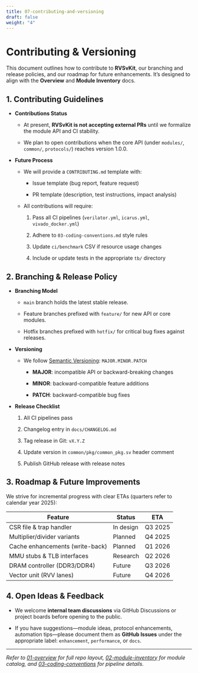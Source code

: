 ```yaml
---
title: 07-contributing-and-versioning
draft: false
weight: "4"
---
```

# Contributing & Versioning

This document outlines how to contribute to **RVSvKit**, our branching and release policies, and our roadmap for future enhancements. It’s designed to align with the **Overview** and **Module Inventory** docs.

## 1. Contributing Guidelines

- **Contributions Status**
    
    - At present, **RVSvKit is not accepting external PRs** until we formalize the module API and CI stability.
        
    - We plan to open contributions when the core API (under `modules/`, `common/`, `protocols/`) reaches version 1.0.0.
        
- **Future Process**
    
    - We will provide a `CONTRIBUTING.md` template with:
        
        - Issue template (bug report, feature request)
            
        - PR template (description, test instructions, impact analysis)
            
    - All contributions will require:
        
        1. Pass all CI pipelines (`verilator.yml`, `icarus.yml`, `vivado_docker.yml`)
            
        2. Adhere to `03-coding-conventions.md` style rules
            
        3. Update `ci/benchmark` CSV if resource usage changes
            
        4. Include or update tests in the appropriate `tb/` directory
            

## 2. Branching & Release Policy

- **Branching Model**
    
    - `main` branch holds the latest stable release.
        
    - Feature branches prefixed with `feature/` for new API or core modules.
        
    - Hotfix branches prefixed with `hotfix/` for critical bug fixes against releases.
        
- **Versioning**
    
    - We follow [Semantic Versioning](https://semver.org/): `MAJOR.MINOR.PATCH`
        
        - **MAJOR**: incompatible API or backward-breaking changes
            
        - **MINOR**: backward-compatible feature additions
            
        - **PATCH**: backward-compatible bug fixes
            
- **Release Checklist**
    
    1. All CI pipelines pass
        
    2. Changelog entry in `docs/CHANGELOG.md`
        
    3. Tag release in Git: `vX.Y.Z`
        
    4. Update version in `common/pkg/common_pkg.sv` header comment
        
    5. Publish GitHub release with release notes
        

## 3. Roadmap & Future Improvements

We strive for incremental progress with clear ETAs (quarters refer to calendar year 2025):

|Feature|Status|ETA|
|---|---|---|
|CSR file & trap handler|In design|Q3 2025|
|Multiplier/divider variants|Planned|Q4 2025|
|Cache enhancements (write-back)|Planned|Q1 2026|
|MMU stubs & TLB interfaces|Research|Q2 2026|
|DRAM controller (DDR3/DDR4)|Future|Q3 2026|
|Vector unit (RVV lanes)|Future|Q4 2026|

## 4. Open Ideas & Feedback

- We welcome **internal team discussions** via GitHub Discussions or project boards before opening to the public.
    
- If you have suggestions—module ideas, protocol enhancements, automation tips—please document them as **GitHub Issues** under the appropriate label: `enhancement`, `performance`, or `docs`.
    

---

_Refer to [01-overview](/posts/01-overview/) for full repo layout, [02-module-inventory](/posts/02-module-inventory/) for module catalog, and [03-coding-conventions](/posts/03-coding-conventions/) for pipeline details._